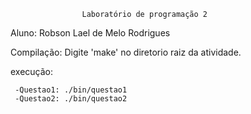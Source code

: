 					Laboratório de programação 2

Aluno: Robson Lael de Melo Rodrigues

Compilação: Digite 'make' no diretorio raiz da atividade.

execução:

     -Questao1: ./bin/questao1
     -Questao2: ./bin/questao2 
